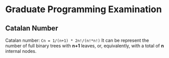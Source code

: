 # Graduate Programming Examination

## Catalan Number

Catalan number: `Cn = 1/(n+1) * 2n!/(n!*n!)`
It can be represent the number of full binary trees with **n+1** leaves, or, equivalently, with a total of **n** internal nodes.

